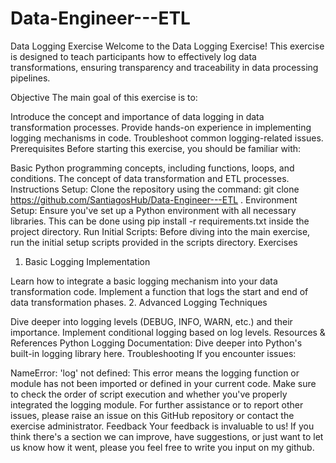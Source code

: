 # Data-Engineer---ETL
Data Logging Exercise
Welcome to the Data Logging Exercise! This exercise is designed to teach participants how to effectively log data transformations, ensuring transparency and traceability in data processing pipelines.

Objective
The main goal of this exercise is to:

Introduce the concept and importance of data logging in data transformation processes.
Provide hands-on experience in implementing logging mechanisms in code.
Troubleshoot common logging-related issues.
Prerequisites
Before starting this exercise, you should be familiar with:

Basic Python programming concepts, including functions, loops, and conditions.
The concept of data transformation and ETL processes.
Instructions
Setup: Clone the repository using the command: git clone https://github.com/SantiagosHub/Data-Engineer---ETL .
Environment Setup: Ensure you've set up a Python environment with all necessary libraries. This can be done using pip install -r requirements.txt inside the project directory.
Run Initial Scripts: Before diving into the main exercise, run the initial setup scripts provided in the scripts directory.
Exercises
1. Basic Logging Implementation

Learn how to integrate a basic logging mechanism into your data transformation code.
Implement a function that logs the start and end of data transformation phases.
2. Advanced Logging Techniques

Dive deeper into logging levels (DEBUG, INFO, WARN, etc.) and their importance.
Implement conditional logging based on log levels.
Resources & References
Python Logging Documentation: Dive deeper into Python's built-in logging library here.
Troubleshooting
If you encounter issues:

NameError: 'log' not defined: This error means the logging function or module has not been imported or defined in your current code. Make sure to check the order of script execution and whether you've properly integrated the logging module.
For further assistance or to report other issues, please raise an issue on this GitHub repository or contact the exercise administrator.
Feedback
Your feedback is invaluable to us! If you think there's a section we can improve, have suggestions, or just want to let us know how it went, please you feel free to write you input on my github.
